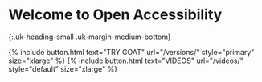 ---
---

# Welcome to Open Accessibility
{:.uk-heading-small .uk-margin-medium-bottom}

{% include button.html text="TRY GOAT" url="/versions/" style="primary" size="xlarge" %} {% include button.html text="VIDEOS" url="/videos/" style="default" size="xlarge" %}

